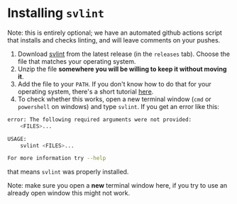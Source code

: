 # Installing `svlint`

Note: this is entirely optional; we have an automated github actions script that installs and checks linting, and will leave comments on your pushes.

1. Download [svlint](https://github.com/dalance/svlint/releases) from the latest release (in the `releases` tab). Choose the file that matches your operating system.
2. Unzip the file **somewhere you will be willing to keep it without moving it**.
3. Add the file to your `PATH`. If you don't know how to do that for your operating system, there's a short tutorial [here](./path.md).
4. To check whether this works, open a new terminal window (`cmd` or `powershell` on windows) and type `svlint`. If you get an error like this:
```sh
error: The following required arguments were not provided:
    <FILES>...

USAGE:
    svlint <FILES>...

For more information try --help
```
that means `svlint` was properly installed.

Note: make sure you open a **new** terminal window here, if you try to use an already open window this might not work.

